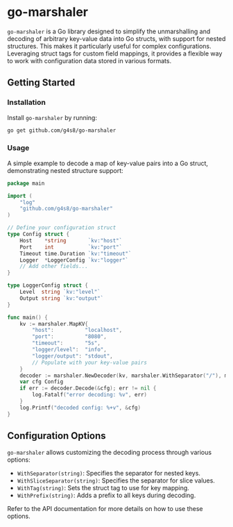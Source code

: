 # go-marshaler

`go-marshaler` is a Go library designed to simplify the unmarshalling and decoding
of arbitrary key-value data into Go structs,
with support for nested structures.
This makes it particularly useful for complex configurations.
Leveraging struct tags for custom field mappings,
it provides a flexible way to work with configuration data stored in various formats.

## Getting Started

### Installation

Install `go-marshaler` by running:

```sh
go get github.com/g4s8/go-marshaler
```

### Usage

A simple example to decode a map of key-value pairs into a Go struct, demonstrating nested structure support:

```go
package main

import (
    "log"
    "github.com/g4s8/go-marshaler"
)

// Define your configuration struct
type Config struct {
    Host    *string       `kv:"host"`
    Port    int           `kv:"port"`
    Timeout time.Duration `kv:"timeout"`
    Logger  *LoggerConfig `kv:"logger"`
    // Add other fields...
}

type LoggerConfig struct {
    Level  string `kv:"level"`
    Output string `kv:"output"`
}

func main() {
    kv := marshaler.MapKV{
        "host":          "localhost",
        "port":          "8080",
        "timeout":       "5s",
        "logger/level":  "info",
        "logger/output": "stdout",
        // Populate with your key-value pairs
    }
    decoder := marshaler.NewDecoder(kv, marshaler.WithSeparator("/"), marshaler.WithTag("kv"))
    var cfg Config
    if err := decoder.Decode(&cfg); err != nil {
        log.Fatalf("error decoding: %v", err)
    }
    log.Printf("decoded config: %+v", &cfg)
}
```

## Configuration Options

`go-marshaler` allows customizing the decoding process through various options:

- `WithSeparator(string)`: Specifies the separator for nested keys.
- `WithSliceSeparator(string)`: Specifies the separator for slice values.
- `WithTag(string)`: Sets the struct tag to use for key mapping.
- `WithPrefix(string)`: Adds a prefix to all keys during decoding.

Refer to the API documentation for more details on how to use these options.
